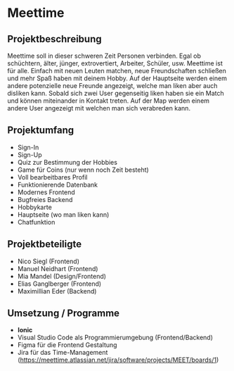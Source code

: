 # **Meettime**

## Projektbeschreibung

Meettime soll in dieser schweren Zeit Personen verbinden. Egal ob schüchtern, älter, jünger, extrovertiert, Arbeiter, Schüler, usw. Meettime ist für alle. Einfach mit neuen Leuten matchen, neue Freundschaften schließen und mehr Spaß haben mit deinem Hobby.
Auf der Hauptseite werden einem andere potenzielle neue Freunde angezeigt, welche man liken aber auch disliken kann. Sobald sich zwei User gegenseitig liken haben sie ein Match und können miteinander in Kontakt treten. Auf der Map werden einem andere User angezeigt mit welchen man sich verabreden kann.

## Projektumfang
- Sign-In
- Sign-Up
- Quiz zur Bestimmung der Hobbies
- Game für Coins (nur wenn noch Zeit besteht)
- Voll bearbeitbares Profil
- Funktionierende Datenbank
- Modernes Frontend
- Bugfreies Backend
- Hobbykarte
- Hauptseite (wo man liken kann)
- Chatfunktion

## Projektbeteiligte
- Nico Siegl        (Frontend)
- Manuel Neidhart   (Frontend)
- Mia Mandel        (Design/Frontend)
- Elias Ganglberger (Frontend)
- Maximillian Eder  (Backend)

## Umsetzung / Programme
- **Ionic** 
- Visual Studio Code als Programmierumgebung (Frontend/Backend)
- Figma für die Frontend Gestaltung
- Jira für das Time-Management (https://meettime.atlassian.net/jira/software/projects/MEET/boards/1)

